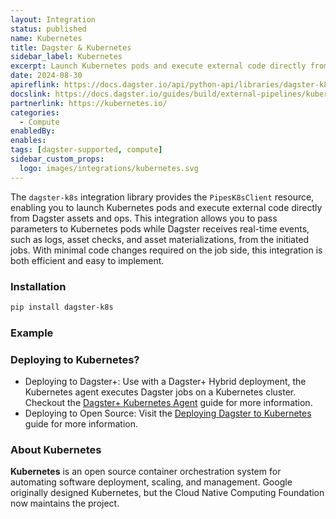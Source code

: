 ```yaml
---
layout: Integration
status: published
name: Kubernetes
title: Dagster & Kubernetes
sidebar_label: Kubernetes
excerpt: Launch Kubernetes pods and execute external code directly from Dagster.
date: 2024-08-30
apireflink: https://docs.dagster.io/api/python-api/libraries/dagster-k8s
docslink: https://docs.dagster.io/guides/build/external-pipelines/kubernetes-pipeline
partnerlink: https://kubernetes.io/
categories:
  - Compute
enabledBy:
enables:
tags: [dagster-supported, compute]
sidebar_custom_props: 
  logo: images/integrations/kubernetes.svg
---
```


The `dagster-k8s` integration library provides the `PipesK8sClient` resource, enabling you to launch Kubernetes pods and execute external code directly from Dagster assets and ops. This integration allows you to pass parameters to Kubernetes pods while Dagster receives real-time events, such as logs, asset checks, and asset materializations, from the initiated jobs. With minimal code changes required on the job side, this integration is both efficient and easy to implement.

### Installation

```bash
pip install dagster-k8s
```

### Example

<CodeExample path="docs_beta_snippets/docs_beta_snippets/integrations/kubernetes.py" language="python" />

### Deploying to Kubernetes?

- Deploying to Dagster+: Use with a Dagster+ Hybrid deployment, the Kubernetes agent executes Dagster jobs on a Kubernetes cluster. Checkout the [Dagster+ Kubernetes Agent](/dagster-plus/deployment-types/hybrid/kubernetes) guide for more information.
- Deploying to Open Source: Visit the [Deploying Dagster to Kubernetes](/guides/deploy/deployment-options/kubernetes/) guide for more information.

### About Kubernetes

**Kubernetes** is an open source container orchestration system for automating software deployment, scaling, and management. Google originally designed Kubernetes, but the Cloud Native Computing Foundation now maintains the project.
